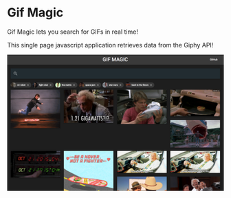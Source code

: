 # Gif Magic
Gif Magic lets you search for GIFs in real time! 

This single page javascript application retrieves data from the Giphy API!
 
![screenshot](https://github.com/anthonydelgado/gif-magic/raw/master/screenshot.png "screenshot")

